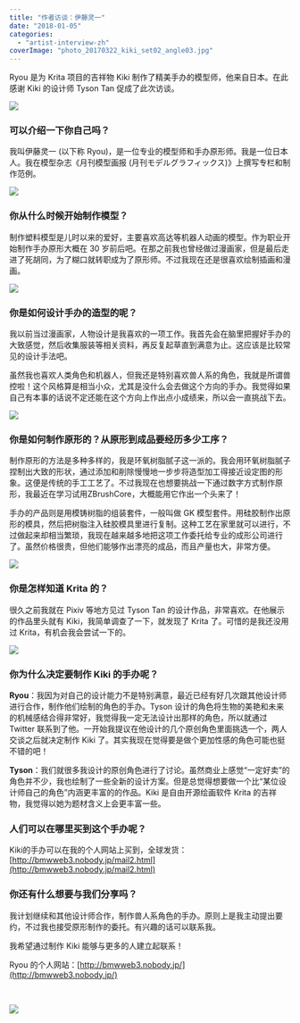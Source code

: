 ```yaml
---
title: "作者访谈：伊藤灵一"
date: "2018-01-05"
categories: 
  - "artist-interview-zh"
coverImage: "photo_20170322_kiki_set02_angle03.jpg"
---
```


Ryou 是为 Krita 项目的吉祥物 Kiki 制作了精美手办的模型师，他来自日本。在此感谢 Kiki 的设计师 Tyson Tan 促成了此次访谈。

[![](/images/posts/2018/photo_20170322_kiki_set01_angle01-300x200.jpg)](/images/posts/2017/photo_20170322_kiki_set01_angle01.jpg)

### 可以介绍一下你自己吗？

我叫伊藤灵一 (以下称 Ryou)，是一位专业的模型师和手办原形师。我是一位日本人。我在模型杂志《月刊模型画报 (月刊モデルグラフィックス)》上撰写专栏和制作范例。

[![](/images/posts/2018/photo_20170322_kiki_set01_angle02-300x200.jpg)](/images/posts/2017/photo_20170322_kiki_set01_angle02.jpg)

### 你从什么时候开始制作模型？

制作塑料模型是儿时以来的爱好，主要喜欢高达等机器人动画的模型。作为职业开始制作手办原形大概在 30 岁前后吧。在那之前我也曾经做过漫画家，但是最后走进了死胡同，为了糊口就转职成为了原形师。不过我现在还是很喜欢绘制插画和漫画。

[![](/images/posts/2018/photo_20170322_kiki_set01_angle03a-300x200.jpg)](/images/posts/2017/photo_20170322_kiki_set01_angle03a.jpg)

### 你是如何设计手办的造型的呢？

我以前当过漫画家，人物设计是我喜欢的一项工作。我首先会在脑里把握好手办的大致感觉，然后收集服装等相关资料，再反复起草直到满意为止。这应该是比较常见的设计手法吧。

虽然我也喜欢人类角色和机器人，但我还是特别喜欢兽人系的角色，我就是所谓兽控啦！这个风格算是相当小众，尤其是没什么会去做这个方向的手办。我觉得如果自己有本事的话说不定还能在这个方向上作出点小成绩来，所以会一直挑战下去。

[![](/images/posts/2018/photo_20170322_kiki_set01_angle04-300x200.jpg)](/images/posts/2017/photo_20170322_kiki_set01_angle04.jpg)

### 你是如何制作原形的？从原形到成品要经历多少工序？

制作原形的方法是多种多样的，我是环氧树脂腻子这一派的。我会用环氧树脂腻子捏制出大致的形状，通过添加和削除慢慢地一步步将造型加工得接近设定图的形象。这便是传统的手工工艺了。不过我现在也想要挑战一下通过数字方式制作原形，我最近在学习试用ZBrushCore，大概能用它作出一个头来了！

手办的产品则是用模铸树脂的组装套件，一般叫做 GK 模型套件。用硅胶制作出原形的模具，然后把树脂注入硅胶模具里进行复制。这种工艺在家里就可以进行，不过做起来却相当繁琐，我现在越来越多地把这项工作委托给专业的成形公司进行了。虽然价格很贵，但他们能够作出漂亮的成品，而且产量也大，非常方便。

[![](/images/posts/2018/photo_20170322_kiki_set02_angle01-1-300x200.jpg)](/images/posts/2017/photo_20170322_kiki_set02_angle01-1.jpg)

### 你是怎样知道 Krita 的？

很久之前我就在 Pixiv 等地方见过 Tyson Tan 的设计作品，非常喜欢。在他展示的作品里头就有 Kiki，我简单调查了一下，就发现了 Krita 了。可惜的是我还没用过 Krita，有机会我会尝试一下的。

[![](/images/posts/2018/photo_20170322_kiki_set02_angle02-300x200.jpg)](/images/posts/2017/photo_20170322_kiki_set02_angle02.jpg)

### 你为什么决定要制作 Kiki 的手办呢？

**Ryou**：我因为对自己的设计能力不是特别满意，最近已经有好几次跟其他设计师进行合作，制作他们绘制的角色的手办。Tyson 设计的角色将生物的美艳和未来的机械感结合得非常好，我觉得我一定无法设计出那样的角色，所以就通过 Twitter 联系到了他。一开始我提议在他设计的几个原创角色里面挑选一个，两人交谈之后就决定制作 Kiki 了。其实我现在觉得要是做个更加性感的角色可能也挺不错的吧！

**Tyson**：我们就很多我设计的原创角色进行了讨论。虽然商业上感觉“一定好卖”的角色并不少，我也绘制了一些全新的设计方案。但是总觉得想要做一个比“某位设计师自己的角色”内涵更丰富的的作品。Kiki 是自由开源绘画软件 Krita 的吉祥物，我觉得以她为题材含义上会更丰富一些。

### 人们可以在哪里买到这个手办呢？

Kiki的手办可以在我的个人网站上买到，全球发货：[http://bmwweb3.nobody.jp/mail2.html](http://bmwweb3.nobody.jp/mail2.html)

### 你还有什么想要与我们分享吗？

我计划继续和其他设计师合作，制作兽人系角色的手办。原则上是我主动提出要约，不过我也接受原形制作的委托。有兴趣的话可以联系我。

我希望通过制作 Kiki 能够与更多的人建立起联系！

Ryou 的个人网站：[http://bmwweb3.nobody.jp/](http://bmwweb3.nobody.jp/)

 

[![](/images/posts/2018/photo_20170322_kiki_set02_angle03-1024x681.jpg)](/images/posts/2017/photo_20170322_kiki_set02_angle03.jpg)
